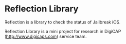 Reflection Library
==================

Reflection is a library to check the status of Jailbreak iOS.

Reflection Library is a mini project for research in DigiCAP (http://www.digicaps.com) service team.
